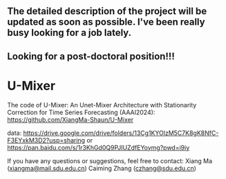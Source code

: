 
## The detailed description of the project will be updated as soon as possible. I've been really busy looking for a job lately. 

## Looking for a post-doctoral position!!!

# U-Mixer
The code of U-Mixer: An Unet-Mixer Architecture with Stationarity Correction for Time Series Forecasting (AAAI2024): https://github.com/XiangMa-Shaun/U-Mixer

data: https://drive.google.com/drive/folders/13Cg1KYOlzM5C7K8gK8NfC-F3EYxkM3D2?usp=sharing or https://pan.baidu.com/s/1r3KhGd0Q9PJIUZdfEYoymg?pwd=i9iy

If you have any questions or suggestions, feel free to contact:
Xiang Ma (xiangma@mail.sdu.edu.cn)
Caiming Zhang (czhang@sdu.edu.cn)

